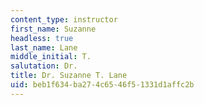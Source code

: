 ```yaml
---
content_type: instructor
first_name: Suzanne
headless: true
last_name: Lane
middle_initial: T.
salutation: Dr.
title: Dr. Suzanne T. Lane
uid: beb1f634-ba27-4c65-46f5-1331d1affc2b
---
```

